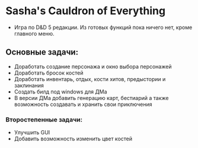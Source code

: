 # Sasha's Cauldron of Everything
- Игра по D&D 5 редакции. Из готовых функций пока ничего нет, кроме главного меню.
## Основные задачи:
- Доработать создание персонажа и окно выбора персонажей
- Доработать бросок костей
- Доработать инвентарь, отдых, кости хитов, предыстории и заклинания
- Создать билд под windows для ДМа
- В версии ДМа добавить генерацию карт, бестиарий а также возможность создавать и хранить свои приключения
### Второстепенные задачи:
- Улучшить GUI
- Добавить возможность изменить цвет костей
